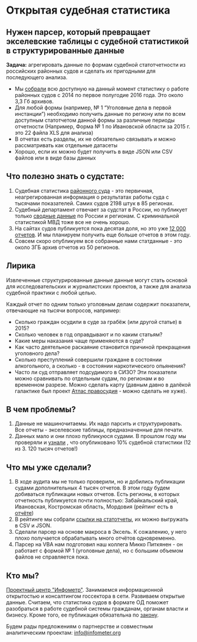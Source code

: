 # Открытая судебная статистика

## Нужен парсер, который превращает экселевские таблицы с судебной статистикой в структурированные данные

**Задача:** агрегировать данные по формам судебной статотчетности из российских районных судов и сделать их пригодными для последующего анализа. 

* Мы [собрали](https://drive.google.com/open?id=0B0IfxbJ-AwNtcHZjbFhKRkxVUkE) всю доступную на данный момент статистику о работе районных судов с 2014 по первое полугодие 2016 года. Это около 3,3 Гб архивов. 
* Для любой формы (например, № 1 “Уголовные дела в первой инстанции”) необходимо получить данные по региону или по всем доступным статотчетом данной формы за различные периоды отчетности (Например, Форма № 1 по Ивановской области за 2015 г. это 22 файла XLS для анализа)
* В отчетах есть разделы, их не обязательно связывать и можно рассматривать как отдельные датасеты
* Хорошо, если их можно будет получить в виде JSON или CSV файлов или в виде базы данных

## Что полезно знать о судстате: ##
1. Судебная статистика [районного суда](http://yurjevetsky.iwn.sudrf.ru/modules.php?name=docum_sud&id=330) - это первичная, неагрегированная информация о результатах работы суда с тысячами показателей. Самих судов 2198 штук в 85 регионах.
2. Судебный департамент отвечает за судстат в России, но публикует только [сводные данные](http://www.cdep.ru/index.php?id=79) по России и регионам. С криминальной статистикой МВД тоже все не очень хорошо.
3. На сайтах судов публикуется пока десятая доля, но это уже [12 000 отчетов](http://read.infometer.org/rating_raisud_2016). И мы планируем получить еще больше отчетов в этом году.
4. Совсем скоро опубликуем все собранные нами статданные - это около 3ГБ архив отчетов из 50 регионов.

## Лирика ##
Извлеченные структурированные данные данные могут стать основой для исследовательских и журналистских проектов, а также для анализа судебной практики с любой целью.

Каждый отчет по одним только уголовным делам содержит показатели, отвечающие на тысячи вопросов, например:
* Сколько граждан осудили в суде за грабёж (или другой статье) в 2015?
* Сколько человек в год оправдывают и по каким статьям?
* Какие меры наказания чаще применяются в суде?
* Как часто деятельное раскаяние становится причиной прекращения уголовного дела?
* Сколько преступлений совершили граждане в состоянии алкогольного, а сколько - в состоянии наркотического опьянения?
* Часто ли суд отправляет подсудимого в СИЗО? Эти показатели можно сравнивать по отдельным судам, по регионам и во временном разрезе. 
Можно сделать карту (давным давно в далёкой галактике был проект [Атлас правосудия](http://atlasjustice.com/dotmapru.html) - можно сделать не хуже).

## В чем проблемы?
1. Данные не машиночитаемы. Их надо парсить и структурировать. Все отчеты - экселевские таблицы, предназначенные для печати.
2. Данных мало и они плохо публикуюся судами. В прошлом году мы проверяли и [узнали](http://read.infometer.org/rating_raisud_2016) , что опубликовано 10% судебной статистики (12 из 3. 120 тысяч отчетов!) 

## Что мы уже сделали?
1. В ходе аудита мы не только проверили, но и добились публикации судами дополнительных 4 тысяч отчетов. В этом году будем добиваться публикации новых отчетов. Есть регионы, в которых отчетность публикуется почти полностью: Забайкальский край, Ивановская, Костромская область, Мордовия (рейтинг есть в [отчёте](http://read.infometer.org/rating_raisud_2016))
2. В рейтинге мы собрали [ссылки на статотчеты](http://system.infometer.org/ru/monitoring/379/rating/), их можно выгружать в CSV и JSON.
3. Сделали парсер на основе макроса в Эксель. К сожалению, у него плохо получается обрабатывать много отчётов одновременно.
4. Парсер на VBA нам подготовил наш коллега Микко Питкянен - он работает с формой № 1 (уголовные дела), но с большим объемом файлов не справляется пока.

## Кто мы?
[Проектный центр "Инфометр"](http://read.infometer.org). Занимаемся информационной открытостью и консалтингом госсектора в сети. Развиваем открытые данные. Считаем, что статистика судов в формате ОД поможет разобраться в работе судебной системы гражданам, органам власти и бизнесу. Кроме того, ее публикация обязательна по [закону](http://www.consultant.ru/document/cons_doc_LAW_82839/1ed75ea05417a57ac8af12021391df2dc2930baa/).

Будем рады предложениям о партнерстве и совместным аналитическим проектам: info@infometer.org 
